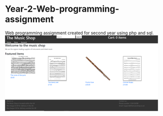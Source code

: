 # Year-2-Web-programming-assignment
Web programming assignment created for second year using php and sql. <br>
<img src="/images/wp_home.PNG">
